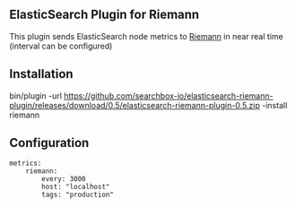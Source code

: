 ## ElasticSearch Plugin for Riemann

This plugin sends ElasticSearch node metrics to [Riemann](http://riemann.io/) in near real time (interval can be configured)


## Installation

bin/plugin -url https://github.com/searchbox-io/elasticsearch-riemann-plugin/releases/download/0.5/elasticsearch-riemann-plugin-0.5.zip  -install riemann

## Configuration

```
metrics:
    riemann:
        every: 3000
        host: "localhost"
        tags: "production"
```
